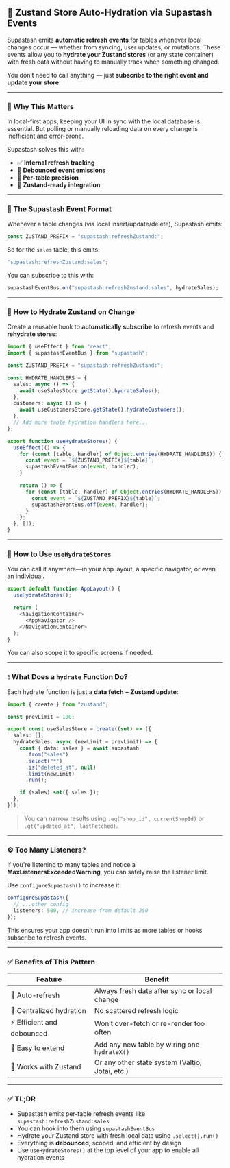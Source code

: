 ## 🔁 Zustand Store Auto-Hydration via Supastash Events

Supastash emits **automatic refresh events** for tables whenever local changes occur — whether from syncing, user updates, or mutations. These events allow you to **hydrate your Zustand stores** (or any state container) with fresh data without having to manually track when something changed.

You don’t need to call anything — just **subscribe to the right event and update your store**.

---

### 🧠 Why This Matters

In local-first apps, keeping your UI in sync with the local database is essential. But polling or manually reloading data on every change is inefficient and error-prone.

Supastash solves this with:

- ✅ **Internal refresh tracking**
- 🔁 **Debounced event emissions**
- 🧵 **Per-table precision**
- 🔌 **Zustand-ready integration**

---

### 🚨 The Supastash Event Format

Whenever a table changes (via local insert/update/delete), Supastash emits:

```ts
const ZUSTAND_PREFIX = "supastash:refreshZustand:";
```

So for the `sales` table, this emits:

```ts
"supastash:refreshZustand:sales";
```

You can subscribe to this with:

```ts
supastashEventBus.on("supastash:refreshZustand:sales", hydrateSales);
```

---

### 🔨 How to Hydrate Zustand on Change

Create a reusable hook to **automatically subscribe** to refresh events and **rehydrate stores**:

```ts
import { useEffect } from "react";
import { supastashEventBus } from "supastash";

const ZUSTAND_PREFIX = "supastash:refreshZustand:";

const HYDRATE_HANDLERS = {
  sales: async () => {
    await useSalesStore.getState().hydrateSales();
  },
  customers: async () => {
    await useCustomersStore.getState().hydrateCustomers();
  },
  // Add more table hydration handlers here...
};

export function useHydrateStores() {
  useEffect(() => {
    for (const [table, handler] of Object.entries(HYDRATE_HANDLERS)) {
      const event = `${ZUSTAND_PREFIX}${table}`;
      supastashEventBus.on(event, handler);
    }

    return () => {
      for (const [table, handler] of Object.entries(HYDRATE_HANDLERS)) {
        const event = `${ZUSTAND_PREFIX}${table}`;
        supastashEventBus.off(event, handler);
      }
    };
  }, []);
}
```

---

### 🧪 How to Use `useHydrateStores`

You can call it anywhere—in your app layout, a specific navigator, or even an individual.

```ts
export default function AppLayout() {
  useHydrateStores();

  return (
    <NavigationContainer>
      <AppNavigator />
    </NavigationContainer>
  );
}
```

You can also scope it to specific screens if needed.

---

### 💧 What Does a `hydrate` Function Do?

Each hydrate function is just a **data fetch + Zustand update**:

```ts
import { create } from "zustand";

const prevLimit = 100;

export const useSalesStore = create((set) => ({
  sales: [],
  hydrateSales: async (newLimit = prevLimit) => {
    const { data: sales } = await supastash
      .from("sales")
      .select("*")
      .is("deleted_at", null)
      .limit(newLimit)
      .run();

    if (sales) set({ sales });
  },
}));
```

> You can narrow results using `.eq("shop_id", currentShopId)` or `.gt("updated_at", lastFetched)`.

---

### ⚙️ Too Many Listeners?

If you're listening to many tables and notice a **MaxListenersExceededWarning**, you can safely raise the listener limit.

Use `configureSupastash()` to increase it:

```ts
configureSupastash({
  // ...other config
  listeners: 500, // increase from default 250
});
```

This ensures your app doesn't run into limits as more tables or hooks subscribe to refresh events.

---

### ✅ Benefits of This Pattern

| Feature                    | Benefit                                         |
| -------------------------- | ----------------------------------------------- |
| 🔁 Auto-refresh            | Always fresh data after sync or local change    |
| 🧼 Centralized hydration   | No scattered refresh logic                      |
| ⚡ Efficient and debounced | Won’t over-fetch or re-render too often         |
| 🧩 Easy to extend          | Add any new table by wiring one `hydrateX()`    |
| 🤝 Works with Zustand      | Or any other state system (Valtio, Jotai, etc.) |

---

### ✅ TL;DR

- Supastash emits per-table refresh events like `supastash:refreshZustand:sales`
- You can hook into them using `supastashEventBus`
- Hydrate your Zustand store with fresh local data using `.select().run()`
- Everything is **debounced**, scoped, and efficient by design
- Use `useHydrateStores()` at the top level of your app to enable all hydration events
